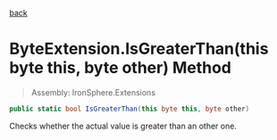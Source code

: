 ﻿

[back](/IronSphere.Extensions/types/ByteExtension)

# ByteExtension.IsGreaterThan(this byte this, byte other) Method

> Assembly: IronSphere.Extensions

```csharp
public static bool IsGreaterThan(this byte this, byte other)
```

Checks whether the actual value is greater than an other one.

 